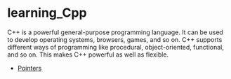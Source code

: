 # learning_Cpp

C++ is a powerful general-purpose programming language. It can be used to develop operating systems, browsers, games, and so on. C++ supports different ways of programming like procedural, object-oriented, functional, and so on. This makes C++ powerful as well as flexible.

- [Pointers](https://github.com/Manithj/learning_Cpp/tree/pointers/Pointers)
